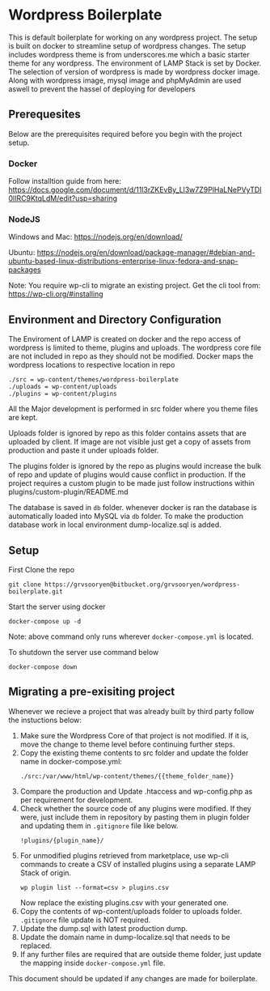 # Wordpress Boilerplate #

This is default boilerplate for working on any wordpress project. The setup is built on docker to streamline setup of wordpress changes. The setup includes wordpress theme is from underscores.me which a basic starter theme for any wordpress. The environment of LAMP Stack is set by Docker. The selection of version of wordpress is made by wordpress docker image. Along with wordpress image, mysql image and phpMyAdmin are used aswell to prevent the hassel of deploying for developers

## Prerequesites ##

Below are the prerequisites required before you begin with the project setup.

### Docker ###
Follow installtion guide from here: https://docs.google.com/document/d/11l3rZKEvBy_Ll3w7Z9PlHaLNePVyTDI0lIRC9KtqLdM/edit?usp=sharing

### NodeJS ###
Windows and Mac: https://nodejs.org/en/download/

Ubuntu: https://nodejs.org/en/download/package-manager/#debian-and-ubuntu-based-linux-distributions-enterprise-linux-fedora-and-snap-packages

Note: You require wp-cli to migrate an existing project. Get the cli tool from: https://wp-cli.org/#installing

## Environment and Directory Configuration ##

The Enviroment of LAMP is created on docker and the repo access of wordpress is limited to theme, plugins and uploads. The wordpress core file are not included in repo as they should not be modified. Docker maps the wordpress locations to respective location in repo

```
./src = wp-content/themes/wordpress-boilerplate
./uploads = wp-content/uploads
./plugins = wp-content/plugins
```
All the Major development is performed in src folder where you theme files are kept. 

Uploads folder is ignored by repo as this folder contains assets that are uploaded by client. If image are not visible just get a copy of assets from production and paste it under uploads folder. 

The plugins folder is ignored by the repo as plugins would increase the bulk of repo and update of plugins would cause conflict in production. If the project requires a custom plugin to be made just follow instructions within plugins/custom-plugin/README.md

The database is saved in `db` folder. whenever docker is ran the database is automatically loaded into MySQL via `db` folder. To make the production database work in local environment dump-localize.sql is added.

## Setup ##

First Clone the repo
```
git clone https://grvsooryen@bitbucket.org/grvsooryen/wordpress-boilerplate.git
```
Start the server using docker
```
docker-compose up -d
```
Note: above command only runs wherever `docker-compose.yml` is located.

To shutdown the server use command below
```
docker-compose down
```

## Migrating a pre-exisiting project ##
Whenever we recieve a project that was already built by third party follow the instuctions below:

1. Make sure the Wordpress Core of that project is not modified. If it is, move the change to theme level before continuing further steps.
2. Copy the existing theme contents to src folder and update the folder name in docker-compose.yml: 
    ``` 
    ./src:/var/www/html/wp-content/themes/{{theme_folder_name}} 
    ```
3. Compare the production and Update .htaccess and wp-config.php as per requirement for development.
4. Check whether the source code of any plugins were modified. If they were, just include them in repository by pasting them in plugin folder and updating them in `.gitignore` file like below.
    ```
    !plugins/{plugin_name}/
    ```
5. For unmodified plugins retrieved from marketplace, use wp-cli commands to create a CSV of installed plugins using a separate LAMP Stack of origin.
    ```
    wp plugin list --format=csv > plugins.csv
    ```
    Now replace the existing plugins.csv with your generated one.
6. Copy the contents of wp-content/uploads folder to uploads folder. `.gitignore` file update is NOT required.
7. Update the dump.sql with latest production dump.
8. Update the domain name in dump-localize.sql that needs to be replaced.
9. If any further files are required that are outside theme folder, just update the mapping inside `docker-compose.yml` file.

This document should be updated if any changes are made for boilerplate.